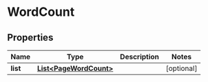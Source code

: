 
# WordCount

## Properties
Name | Type | Description | Notes
------------ | ------------- | ------------- | -------------
**list** | [**List&lt;PageWordCount&gt;**](PageWordCount.md) |  |  [optional]



